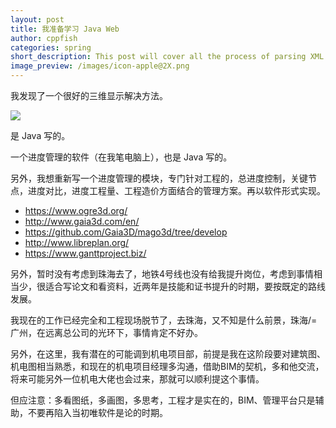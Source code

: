 ```yaml
---
layout: post
title: 我准备学习 Java Web
author: cppfish
categories: spring
short_description: This post will cover all the process of parsing XML with Ruby.
image_preview: /images/icon-apple@2X.png
---
```


我发现了一个很好的三维显示解决方法。

<img src="http://www.mago3d.com/images/en/homepage/arc.png">

是 Java 写的。

一个进度管理的软件（在我笔电脑上），也是 Java 写的。

另外，我想重新写一个进度管理的模块，专门针对工程的，总进度控制，关键节点，进度对比，进度工程量、工程造价方面结合的管理方案。再以软件形式实现。

- https://www.ogre3d.org/
- http://www.gaia3d.com/en/
- https://github.com/Gaia3D/mago3d/tree/develop
- http://www.libreplan.org/
- https://www.ganttproject.biz/

另外，暂时没有考虑到珠海去了，地铁4号线也没有给我提升岗位，考虑到事情相当少，很适合写论文和看资料，近两年是技能和证书提升的时期，要按既定的路线发展。

我现在的工作已经完全和工程现场脱节了，去珠海，又不知是什么前景，珠海/=广州，在远离总公司的光环下，事情肯定不好办。

另外，在这里，我有潜在的可能调到机电项目部，前提是我在这阶段要对建筑图、机电图相当熟悉，和现在的机电项目经理多沟通，借助BIM的契机，多和他交流，将来可能另外一位机电大佬也会过来，那就可以顺利提这个事情。

但应注意：多看图纸，多画图，多思考，工程才是实在的，BIM、管理平台只是辅助，不要再陷入当初唯软件是论的时期。

